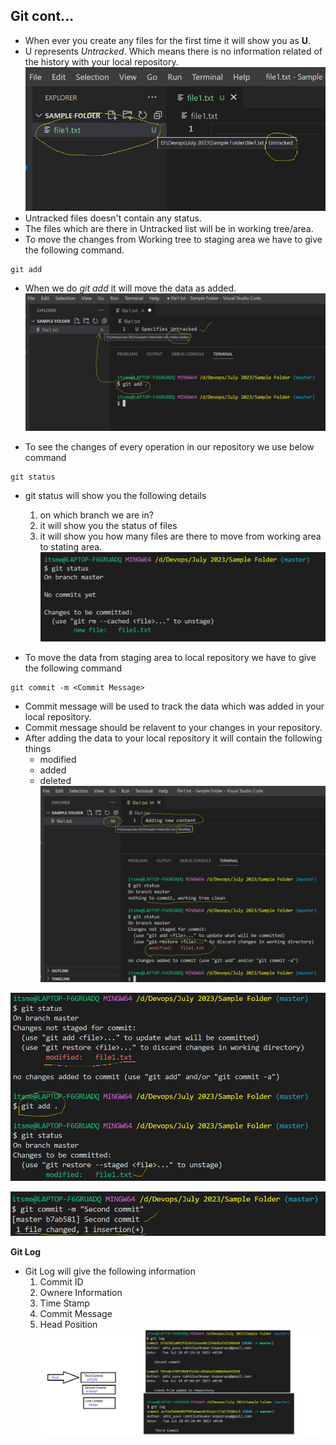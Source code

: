 ## Git cont...
- When ever you create any files for the first time it will show you as **U**.
- U represents *Untracked*. Which means there is no information related of the history with your local repository.
![Privew](./Images/git10.png)
- Untracked files doesn't contain any status.
- The files which are there in Untracked list will be in working tree/area.
- To move the changes from Working tree to staging area we have to give the following command.
```
git add
```
- When we do *git add* it will move the data as added.
![Privew](./Images/git11.png)

- To see the changes of every operation in our repository we use below command
```
git status
```
- git status will show you the following details
    1. on which branch we are in?
    2. it will show you the status of files 
    3. it will show you how many files are there to move from working area to stating area.
![Privew](./Images/git12.png)

- To move the data from staging area to local repository we have to give the following command
```
git commit -m <Commit Message>
```
- Commit message will be used to track the data which was added in your local repository.
- Commit message should be relavent to your changes in your repository.
- After adding the data to your local repository it will contain the following things
    - modified
    - added
    - deleted
![Privew](./Images/git13.png)

![Privew](./Images/git14.png)

![Privew](./Images/git15.png)

**Git Log**
- Git Log will give the following information
    1. Commit ID
    2. Ownere Information
    3. Time Stamp
    4. Commit Message
    5. Head Position
![Privew](./Images/git16.png)